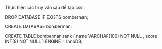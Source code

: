 Thực hiện các truy vấn sau để tạo csdl:



DROP DATABASE IF EXISTS bomberman;

CREATE DATABASE bomberman;

CREATE TABLE bomberman.rank ( name VARCHAR(100) NOT NULL , score INT(8) NOT NULL ) ENGINE = InnoDB;
